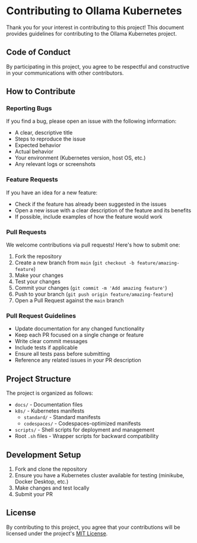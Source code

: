 # Contributing to Ollama Kubernetes

Thank you for your interest in contributing to this project! This document provides guidelines for contributing to the Ollama Kubernetes project.

## Code of Conduct

By participating in this project, you agree to be respectful and constructive in your communications with other contributors.

## How to Contribute

### Reporting Bugs

If you find a bug, please open an issue with the following information:
- A clear, descriptive title
- Steps to reproduce the issue
- Expected behavior
- Actual behavior
- Your environment (Kubernetes version, host OS, etc.)
- Any relevant logs or screenshots

### Feature Requests

If you have an idea for a new feature:
- Check if the feature has already been suggested in the issues
- Open a new issue with a clear description of the feature and its benefits
- If possible, include examples of how the feature would work

### Pull Requests

We welcome contributions via pull requests! Here's how to submit one:

1. Fork the repository
2. Create a new branch from `main` (`git checkout -b feature/amazing-feature`)
3. Make your changes
4. Test your changes
5. Commit your changes (`git commit -m 'Add amazing feature'`)
6. Push to your branch (`git push origin feature/amazing-feature`)
7. Open a Pull Request against the `main` branch

### Pull Request Guidelines

- Update documentation for any changed functionality
- Keep each PR focused on a single change or feature
- Write clear commit messages
- Include tests if applicable
- Ensure all tests pass before submitting
- Reference any related issues in your PR description

## Project Structure

The project is organized as follows:

- `docs/` - Documentation files
- `k8s/` - Kubernetes manifests
  - `standard/` - Standard manifests
  - `codespaces/` - Codespaces-optimized manifests
- `scripts/` - Shell scripts for deployment and management
- Root `.sh` files - Wrapper scripts for backward compatibility

## Development Setup

1. Fork and clone the repository
2. Ensure you have a Kubernetes cluster available for testing (minikube, Docker Desktop, etc.)
3. Make changes and test locally
4. Submit your PR

## License

By contributing to this project, you agree that your contributions will be licensed under the project's [MIT License](LICENSE).

